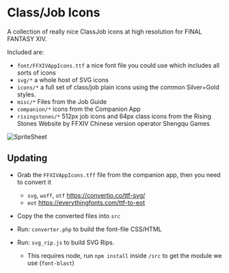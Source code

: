 # Class/Job Icons

A collection of really nice ClassJob icons at high resolution for FINAL FANTASY XIV.

Included are:
- `font/FFXIVAppIcons.ttf` a nice font file you could use which includes all sorts of icons
- `svg/*` a whole host of SVG icons
- `icons/*` a full set of class/job plain icons using the common Silver+Gold styles.
- `misc/*` Files from the Job Guide
- `companion/*` icons from the Companion App
- `risingstones/*` 512px job icons and 64px class icons from the Rising Stones Website by FFXIV Chinese version operator Shengqu Games

![SpriteSheet](classjobs_sprite.png)

## Updating

- Grab the `FFXIVAppIcons.tff` file from the companion app, then you need to convert it
  - `svg`, `woff`, `otf` https://convertio.co/ttf-svg/
  - `eot` https://everythingfonts.com/ttf-to-eot

- Copy the the converted files into `src`
- Run: `converter.php` to build the font-file CSS/HTML
- Run: `svg_rip.js` to build SVG Rips.
  - This requires node, run `npm install` inside `/src` to get the module we use (`font-blast`)
